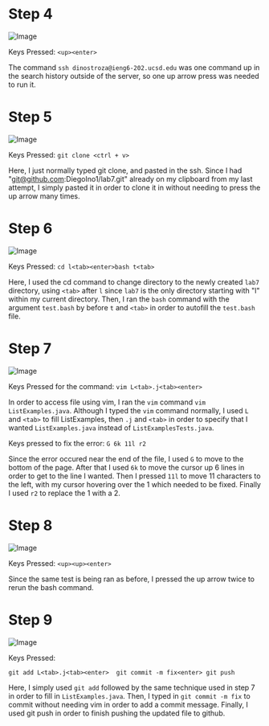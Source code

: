 <h1>Step 4</h1>

![Image](https://i.imgur.com/sZ2tmuE.png)

Keys Pressed: `<up><enter>`
  
The command `ssh dinostroza@ieng6-202.ucsd.edu` was one command up in the search history outside of the server, so one up arrow press was needed to run it.

<h1>Step 5</h1>

![Image](https://i.imgur.com/wLYjX0I.png)

Keys Pressed: `git clone <ctrl + v>`
  
Here, I just normally typed git clone, and pasted in the ssh. Since I had "git@github.com:DiegoIno1/lab7.git" already on my clipboard from my last attempt, I simply pasted it in order to clone it in without needing to press the up arrow many times.

<h1>Step 6</h1>

![Image](https://imgur.com/a/mSqOpx2)

Keys Pressed: `cd l<tab><enter>bash t<tab>`
  
Here, I used the cd command to change directory to the newly created `lab7` directory, using `<tab>` after `l` since `lab7` is the only directory starting with "l" within my current directory. Then, I ran the `bash` command with the argument `test.bash` by before `t` and `<tab>` in order to autofill the `test.bash` file.

<h1>Step 7</h1>


![Image](https://i.imgur.com/OblPn00.png)

Keys Pressed for the command: `vim L<tab>.j<tab><enter>`
  
In order to access file using vim, I ran the `vim` command `vim ListExamples.java`. Although I typed the `vim` command normally, I used `L` and `<tab>` to fill ListExamples, then `.j` and `<tab>` in order to specify that I wanted `ListExamples.java` instead of `ListExamplesTests.java`.
  
  
    
Keys pressed to fix the error: `G 6k 11l r2`
  
Since the error occured near the end of the file, I used `G` to move to the bottom of the page. After that I used `6k` to move the cursor up 6 lines in order to get to the line I wanted. Then I pressed `11l` to move 11 characters to the left, with my cursor hovering over the 1 which needed to be fixed. Finally I used `r2` to replace the 1 with a 2.

<h1>Step 8</h1>

![Image](https://i.imgur.com/kXs0xy9.png)

Keys Pressed: `<up><up><enter>`
  
Since the same test is being ran as before, I pressed the up arrow twice to rerun the bash command.

<h1>Step 9</h1>

![Image](https://i.imgur.com/uSbIKSv.png)

Keys Pressed: 
  
`git add L<tab>.j<tab><enter> 
git commit -m fix<enter>
git push`
  
Here, I simply used `git add` followed by the same technique used in step 7 in order to fill in `ListExamples.java`. Then, I typed in `git commit -m fix` to commit without needing vim in order to add a commit message. Finally, I used git push in order to finish pushing the updated file to github.
